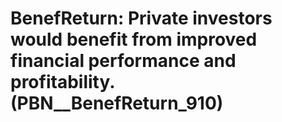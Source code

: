 # BenefReturn: __Private investors would benefit from improved financial performance and profitability.__ (PBN__BenefReturn_910)

